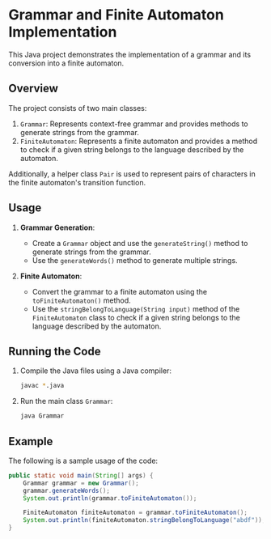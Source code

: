 # Grammar and Finite Automaton Implementation

This Java project demonstrates the implementation of a grammar and its conversion into a finite automaton.

## Overview

The project consists of two main classes:

1. `Grammar`: Represents context-free grammar and provides methods to generate strings from the grammar.
2. `FiniteAutomaton`: Represents a finite automaton and provides a method to check if a given string belongs to the language described by the automaton.

Additionally, a helper class `Pair` is used to represent pairs of characters in the finite automaton's transition function.

## Usage

1. **Grammar Generation**:
    - Create a `Grammar` object and use the `generateString()` method to generate strings from the grammar.
    - Use the `generateWords()` method to generate multiple strings.
    
2. **Finite Automaton**:
    - Convert the grammar to a finite automaton using the `toFiniteAutomaton()` method.
    - Use the `stringBelongToLanguage(String input)` method of the `FiniteAutomaton` class to check if a given string belongs to the language described by the automaton.

## Running the Code

1. Compile the Java files using a Java compiler:

    ```bash
    javac *.java
    ```

2. Run the main class `Grammar`:

    ```bash
    java Grammar
    ```

## Example

The following is a sample usage of the code:

```java
public static void main(String[] args) {
    Grammar grammar = new Grammar();
    grammar.generateWords();
    System.out.println(grammar.toFiniteAutomaton());

    FiniteAutomaton finiteAutomaton = grammar.toFiniteAutomaton();
    System.out.println(finiteAutomaton.stringBelongToLanguage("abdf")); // Output: true
}
